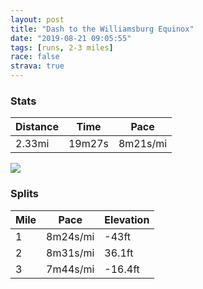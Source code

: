 ```yaml
---
layout: post
title: "Dash to the Williamsburg Equinox"
date: "2019-08-21 09:05:55"
tags: [runs, 2-3 miles]
race: false
strava: true
---
```


### Stats

| Distance | Time | Pace |
|----------|------|------|
|2.33mi|19m27s|8m21s/mi|

<img src='https://maps.googleapis.com/maps/api/staticmap?maptype=roadmap&path=enc:yhiwF|bkbMD`@AJOJIDK?_@?ICMAa@Vm@R_@D]@YHi@@[DKCO@UJg@BmATSJY?_@J[BIBy@@kAH_ANM?ECUPKDmALg@@oBb@Q?WQKFUH}BRc@Fq@@gAPi@FW?[F[@wCp@_DP_ANWFe@D_@Pu@N}AFWDMDWDg@RE@KGS?i@Rg@JuCBIBIH{@Ls@RS?KDMZCCGBQCYAW@YDq@Cg@H[?q@By@Ns@\]Va@t@cB~AeAjAu@bAg@`@ORQN_@j@aAv@KTo@l@U`@q@x@yAzAa@p@cAbAg@h@AFQJYd@UN_@n@u@dAw@x@W^u@~@{AtAg@x@_@RMDY@k@]aASu@YcBKc@EO?]E_@?WCc@?g@K]BQA_@]c@I]YQGKKKEY_@g@Mc@Uk@S}@a@c@IoAw@WKUEUIaAm@]MII}@e@]Ke@a@]MeAg@[UWYe@c@k@a@i@{@SU_@]QGe@_@&key=AIzaSyC1MId7bFpkLXNAaYhBSTb8jLyiSqzbDtM&size=800x800&markers=color:yellow|label:S|40.68509,-73.95391&markers=color:green|label:F|40.71570000000003,-73.96004999999998'>

### Splits

| Mile | Pace | Elevation |
|------|------|-----------|
|1|8m24s/mi|-43ft|
|2|8m31s/mi|36.1ft|
|3|7m44s/mi|-16.4ft|
